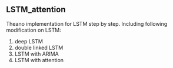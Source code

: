 ## LSTM_attention

Theano implementation for LSTM step by step. Including following modification on LSTM:

1. deep LSTM
2. double linked LSTM
3. LSTM with ARIMA
4. LSTM with attention 
